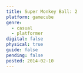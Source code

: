 ```yaml
---
title: Super Monkey Ball: 2
platform: gamecube
genre:
  - casual
  - platformer
digital: false
physical: true
guide: false
pending: false
posted: 2014-02-10
---
```

